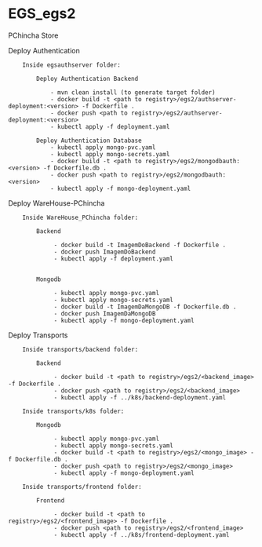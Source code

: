 # EGS_egs2
PChincha Store

Deploy Authentication

		Inside egsauthserver folder:
		
			Deploy Authentication Backend

				- mvn clean install (to generate target folder)
				- docker build -t <path to registry>/egs2/authserver-deployment:<version> -f Dockerfile .
				- docker push <path to registry>/egs2/authserver-deployment:<version>
				- kubectl apply -f deployment.yaml

			Deploy Authentication Database
				- kubectl apply mongo-pvc.yaml
				- kubectl apply mongo-secrets.yaml
				- docker build -t <path to registry>/egs2/mongodbauth:<version> -f Dockerfile.db .
				- docker push <path to registry>/egs2/mongodbauth:<version>
				- kubectl apply -f mongo-deployment.yaml

  
Deploy WareHouse-PChincha

		Inside WareHouse_PChincha folder:

			Backend

				 - docker build -t ImagemDoBackend -f Dockerfile .
				 - docker push ImagemDoBackend
				 - kubectl apply -f deployment.yaml


			Mongodb

				 - kubectl apply mongo-pvc.yaml
				 - kubectl apply mongo-secrets.yaml
				 - docker build -t ImagemDaMongoDB -f Dockerfile.db .
				 - docker push ImagemDaMongoDB
				 - kubectl apply -f mongo-deployment.yaml

  
Deploy Transports

		Inside transports/backend folder:

			Backend

				 - docker build -t <path to registry>/egs2/<backend_image> -f Dockerfile .
				 - docker push <path to registry>/egs2/<backend_image>
				 - kubectl apply -f ../k8s/backend-deployment.yaml

		Inside transports/k8s folder:
		
			Mongodb

				 - kubectl apply mongo-pvc.yaml
				 - kubectl apply mongo-secrets.yaml
				 - docker build -t <path to registry>/egs2/<mongo_image> -f Dockerfile.db .
				 - docker push <path to registry>/egs2/<mongo_image>
				 - kubectl apply -f mongo-deployment.yaml

		Inside transports/frontend folder:
		
			Frontend

				 - docker build -t <path to registry>/egs2/<frontend_image> -f Dockerfile .
				 - docker push <path to registry>/egs2/<frontend_image>
				 - kubectl apply -f ../k8s/frontend-deployment.yaml

